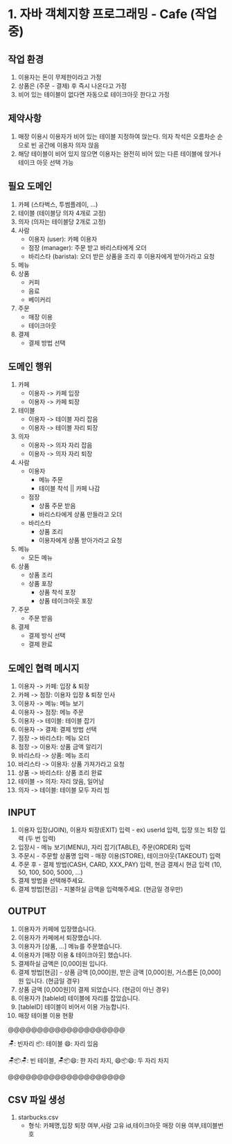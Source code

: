 # 1. 자바 객체지향 프로그래밍 - Cafe (작업 중)

## 작업 환경
1. 이용자는 돈이 무제한이라고 가정
2. 상품은 (주문 - 결제) 후 즉시 나온다고 가정
3. 비어 있는 테이블이 없다면 자동으로 테이크아웃 한다고 가정

## 제약사항
1. 매장 이용시 이용자가 비어 있는 테이블 지정하여 앉는다. 의자 착석은 오름차순 순으로 빈 공간에 이용자 의자 앉음
2. 해당 테이블이 비어 있지 않으면 이용자는 완전히 비어 있는 다른 테이블에 앉거나 테이크 아웃 선택 가능


## 필요 도메인
1. 카페 (스타벅스, 투썸플레이, ...)
2. 테이블 (테이블당 의자 4개로 고정)
3. 의자 (의자는 테이블당 2개로 고정)
4. 사람
    - 이용자 (user): 카페 이용자
    - 점장 (manager): 주문 받고 바리스타에게 오더
    - 바리스타 (barista): 오더 받은 상품을 조리 후 이용자에게 받아가라고 요청
5. 메뉴
6. 상품
    - 커피
    - 음료
    - 베이커리
7. 주문
    - 매장 이용
    - 테이크아웃
8. 결제 
    - 결제 방법 선택

## 도메인 행위
1. 카페
    - 이용자 -> 카페 입장
    - 이용자 -> 카페 퇴장
2. 테이블
    - 이용자 -> 테이블 자리 잡음
    - 이용자 -> 테이블 자리 퇴장
3. 의자
    - 이용자 -> 의자 자리 잡음
    - 이용자 -> 의자 자리 퇴장
4. 사람
    - 이용자
        - 메뉴 주문
        - 테이블 착석 || 카페 나감
    - 점장
        - 상품 주문 받음
        - 바리스타에게 상품 만들라고 오더
    - 바리스타
        - 상품 조리
        - 이용자에게 상품 받아가라고 요청
5. 메뉴
    - 모든 메뉴
6. 상품
    - 상품 조리
    - 상품 포장
        - 상품 착석 포장
        - 상품 테이크아웃 포장
7. 주문
    - 주문 받음
8. 결제
    - 결제 방식 선택
    - 결제 완료


## 도메인 협력 메시지
1. 이용자 -> 카페: 입장 & 퇴장
2. 카페 -> 점장: 이용자 입장 & 퇴장 인사
3. 이용자 -> 메뉴: 메뉴 보기
4. 이용자 -> 점장: 메뉴 주문
5. 이용자 -> 테이블: 테이블 잡기
6. 이용자 -> 결제: 결제 방법 선택
7. 점장 -> 바리스타: 메뉴 오더
8. 점장 -> 이용자: 상품 금액 알리기
9. 바리스타 -> 상품: 메뉴 조리
10. 바리스타 -> 이용자: 상품 가져가라고 요청
11. 상품 -> 바리스타: 상품 조리 완료
12. 테이블 -> 의자: 자리 앉음, 일어남
13. 의자 -> 테이블: 테이블 모두 자리 빔

## INPUT
1. 이용자 입장(JOIN), 이용자 퇴장(EXIT) 입력 - ex) userId 입력, 입장 또는 퇴장 입력 (두 번 입력)
2. 입장시 - 메뉴 보기(MENU), 자리 잡기(TABLE), 주문(ORDER) 입력
3. 주문시 - 주문할 상품명 입력 - 매장 이용(STORE), 테이크아웃(TAKEOUT) 입력
4. 주문 후 - 결제 방법(CASH, CARD, XXX_PAY) 입력, 현금 결제시 현금 입력 (10, 50, 100, 500, 5000, ...)
5. 결제 방법을 선택해주세요.
6. 결제 방법[현금] - 지불하실 금액을 입력해주세요. (현금일 경우만)

## OUTPUT   
1. 이용자가 카페에 입장했습니다.
2. 이용자가 카페에서 퇴장했습니다.
3. 이용자가 [상품, ...] 메뉴를 주문했습니다.
4. 이용자가 [매장 이용 & 테이크아웃] 했습니다.
5. 결제하실 금액은 [0,000]원 입니다.
6. 결제 방법[현금] - 상품 금액 [0,000]원, 받은 금액 [0,000]원, 거스름돈 [0,000]원 입니다. (현금일 경우)
7. 상품 금액 [0,000원]이 결제 되었습니다. (현금이 아닌 경우)
8. 이용자가 [tableId] 테이블에 자리를 잡았습니다.
9. [tableID] 테이블이 비어서 이용 가능합니다.
10. 매장 테이블 이용 현황 

@@@@@@@@@@@@@@@@@@@@

🪑: 빈자리
📦: 테이블
😄: 자리 있음

🪑📦🪑: 빈 테이블, 🪑📦😄: 한 자리 차지, 😄📦😄: 두 자리 차지

@@@@@@@@@@@@@@@@@@@@

## CSV 파일 생성
1. starbucks.csv
   - 형식: 카페명,입장 퇴장 여부,사람 고유 id,테이크아웃 매장 이용 여부,테이블번호